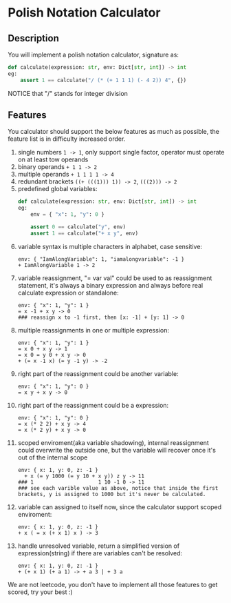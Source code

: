 # Polish Notation Calculator
## Description
You will implement a polish notation calculator, signature as:
```python
def calculate(expression: str, env: Dict[str, int]) -> int
eg:
    assert 1 == calculate("/ (* (+ 1 1 1) (- 4 2)) 4", {})
```
NOTICE that "/" stands for integer division

## Features
You calculator should support the below features as much as possible, the feature list is in difficulty increased order.
1. single numbers `1 -> 1`, only support single factor, operator must operate on at least tow operands
2. binary operands `+ 1 1 -> 2`
3. multiple operands `+ 1 1 1 1 -> 4`
4. redundant brackets `((+ (((1))) 1)) -> 2`, `(((2))) -> 2`
5. predefined global variables:
    ``` python
    def calculate(expression: str, env: Dict[str, int]) -> int
    eg:
        env = { "x": 1, "y": 0 }

        assert 0 == calculate("y", env)
        assert 1 == calculate("+ x y", env)
    ```
6. variable syntax is multiple characters in alphabet, case sensitive:
    ```
    env: { "IamAlongVariable": 1, "iamalongvariable": -1 }
    + IamAlongVariable 1 -> 2
    ```
7. variable reassignment, "= var val" could be used to as reassignment statement, it's always a binary expression and always before real calculate expression or standalone:
    ```
    env: { "x": 1, "y": 1 }
    = x -1 + x y -> 0
    ### reassign x to -1 first, then [x: -1] + [y: 1] -> 0
    ```
8. multiple reassignments in one or multiple expression:
    ```
    env: { "x": 1, "y": 1 }
    = x 0 + x y -> 1
    = x 0 = y 0 + x y -> 0
    + (= x -1 x) (= y -1 y) -> -2
    ```
9. right part of the reassignment could be another variable:
    ```
    env: { "x": 1, "y": 0 }
    = x y + x y -> 0
    ```
10. right part of the reassignment could be a expression:
    ```
    env: { "x": 1, "y": 0 }
    = x (* 2 2) + x y -> 4
    = x (* 2 y) + x y -> 0
    ```
11. scoped enviroment(aka variable shadowing), internal reassignment could overwrite the outside one, but the variable will recover once it's out of the internal scope
    ```
	env: { x: 1, y: 0, z: -1 }
      + x (= y 1000 (= y 10 + x y)) z y -> 11
    ### 1                     1 10 -1 0 -> 11
    ### see each varible value as above, notice that inside the first brackets, y is assigned to 1000 but it's never be calculated.
    ```
12. variable can assigned to itself now, since the calculator support scoped enviroment:
    ```
    env: { x: 1, y: 0, z: -1 }
    + x ( = x (+ x 1) x ) -> 3
    ```
13. handle unresolved variable, return a simplified version of expression(string) if there are variables can't be resolved:
    ```
    env: { x: 1, y: 0, z: -1 }
    + (+ x 1) (+ a 1) -> + a 3 | + 3 a
    ```
We are not leetcode, you don't have to implement all those features to get scored, try your best :)